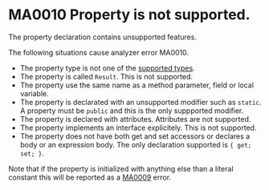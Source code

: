 # MA0010 Property is not supported.

The property declaration contains unsupported features.

The following situations cause analyzer error MA0010.

+ The property type is not one of the [supported types](/README.md#supported-types). 
+ The property is called `Result`. This is not supported.
+ The property use the same name as a method parameter, field or local variable.
+ The property is declarated with an unsupported modifier such as `static`. A property must be `public` and this is the only suppported modifier.
+ The property is declared with attributes. Attributes are not supported.
+ The property implements an interface explicitely. This is not supported.
+ The property does not have both get and set accessors or declares a body or an expression body. The only declaration supported is `{ get; set; }`.

Note that if the property is initialized with anything else than a literal constant this will be reported as a [MA0009](/doc/MA0009.md) error.  
